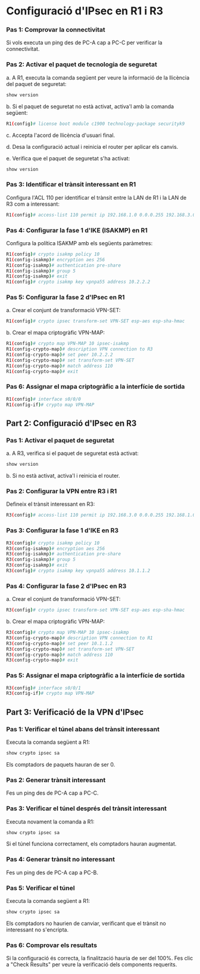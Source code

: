 # Configuració d'IPsec en R1 i R3

### Pas 1: Comprovar la connectivitat

Si vols executa un ping des de PC-A cap a PC-C per verificar la connectivitat.

### Pas 2: Activar el paquet de tecnologia de seguretat

a. A R1, executa la comanda següent per veure la informació de la llicència del paquet de seguretat:

```bash
show version
```

b. Si el paquet de seguretat no està activat, activa'l amb la comanda següent:

```bash
R1(config)# license boot module c1900 technology-package securityk9
```

c. Accepta l'acord de llicència d'usuari final.

d. Desa la configuració actual i reinicia el router per aplicar els canvis.

e. Verifica que el paquet de seguretat s'ha activat:

```bash
show version
```

### Pas 3: Identificar el trànsit interessant en R1

Configura l'ACL 110 per identificar el trànsit entre la LAN de R1 i la LAN de R3 com a interessant:

```bash
R1(config)# access-list 110 permit ip 192.168.1.0 0.0.0.255 192.168.3.0 0.0.0.255
```

### Pas 4: Configurar la fase 1 d'IKE (ISAKMP) en R1

Configura la política ISAKMP amb els següents paràmetres:

```bash
R1(config)# crypto isakmp policy 10
R1(config-isakmp)# encryption aes 256
R1(config-isakmp)# authentication pre-share
R1(config-isakmp)# group 5
R1(config-isakmp)# exit
R1(config)# crypto isakmp key vpnpa55 address 10.2.2.2
```

### Pas 5: Configurar la fase 2 d'IPsec en R1

a. Crear el conjunt de transformació VPN-SET:

```bash
R1(config)# crypto ipsec transform-set VPN-SET esp-aes esp-sha-hmac
```

b. Crear el mapa criptogràfic VPN-MAP:

```bash
R1(config)# crypto map VPN-MAP 10 ipsec-isakmp
R1(config-crypto-map)# description VPN connection to R3
R1(config-crypto-map)# set peer 10.2.2.2
R1(config-crypto-map)# set transform-set VPN-SET
R1(config-crypto-map)# match address 110
R1(config-crypto-map)# exit
```

### Pas 6: Assignar el mapa criptogràfic a la interfície de sortida

```bash
R1(config)# interface s0/0/0
R1(config-if)# crypto map VPN-MAP
```

## Part 2: Configuració d'IPsec en R3

### Pas 1: Activar el paquet de seguretat

a. A R3, verifica si el paquet de seguretat està activat:

```bash
show version
```

b. Si no està activat, activa'l i reinicia el router.

### Pas 2: Configurar la VPN entre R3 i R1

Defineix el trànsit interessant en R3:

```bash
R3(config)# access-list 110 permit ip 192.168.3.0 0.0.0.255 192.168.1.0 0.0.0.255
```

### Pas 3: Configurar la fase 1 d'IKE en R3

```bash
R3(config)# crypto isakmp policy 10
R3(config-isakmp)# encryption aes 256
R3(config-isakmp)# authentication pre-share
R3(config-isakmp)# group 5
R3(config-isakmp)# exit
R3(config)# crypto isakmp key vpnpa55 address 10.1.1.2
```

### Pas 4: Configurar la fase 2 d'IPsec en R3

a. Crear el conjunt de transformació VPN-SET:

```bash
R3(config)# crypto ipsec transform-set VPN-SET esp-aes esp-sha-hmac
```

b. Crear el mapa criptogràfic VPN-MAP:

```bash
R3(config)# crypto map VPN-MAP 10 ipsec-isakmp
R3(config-crypto-map)# description VPN connection to R1
R3(config-crypto-map)# set peer 10.1.1.2
R3(config-crypto-map)# set transform-set VPN-SET
R3(config-crypto-map)# match address 110
R3(config-crypto-map)# exit
```

### Pas 5: Assignar el mapa criptogràfic a la interfície de sortida

```bash
R3(config)# interface s0/0/1
R3(config-if)# crypto map VPN-MAP
```

## Part 3: Verificació de la VPN d'IPsec

### Pas 1: Verificar el túnel abans del trànsit interessant

Executa la comanda següent a R1:

```bash
show crypto ipsec sa
```

Els comptadors de paquets hauran de ser 0.

### Pas 2: Generar trànsit interessant

Fes un ping des de PC-A cap a PC-C.

### Pas 3: Verificar el túnel després del trànsit interessant

Executa novament la comanda a R1:

```bash
show crypto ipsec sa
```

Si el túnel funciona correctament, els comptadors hauran augmentat.

### Pas 4: Generar trànsit no interessant

Fes un ping des de PC-A cap a PC-B.

### Pas 5: Verificar el túnel

Executa la comanda següent a R1:

```bash
show crypto ipsec sa
```

Els comptadors no haurien de canviar, verificant que el trànsit no interessant no s'encripta.

### Pas 6: Comprovar els resultats

Si la configuració és correcta, la finalització hauria de ser del 100%. Fes clic a "Check Results" per veure la verificació dels components requerits.

